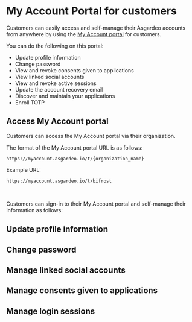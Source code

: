 # My Account Portal for customers

Customers can easily access and self-manage their Asgardeo accounts from anywhere by using the [My Account portal](https://myaccount.asgardeo.io) for customers.

You can do the following on this portal:
- Update profile information
- Change password
- View and revoke consents given to applications
- View linked social accounts
- View and revoke active sessions
- Update the account recovery email
- Discover and maintain your applications
- Enroll TOTP

## Access My Account portal

<a :href="$withBase('/guides/user-management/manage-users/user-accounts/customer/')">Customers</a> can access the My Account portal via their organization.

The format of the My Account portal URL is as follows:

```
https://myaccount.asgardeo.io/t/{organization_name}
```

Example URL:

```
https://myaccount.asgardeo.io/t/bifrost
```

<br>


Customers can sign-in to their My Account portal and self-manage their information as follows:

## Update profile information
<CommonGuide guide='guides/fragments/self-service/update-profile.md'/>

## Change password 
<CommonGuide guide='guides/fragments/self-service/change-password.md'/>

## Manage linked social accounts
<CommonGuide guide='guides/fragments/self-service/manage-linked-social-accounts.md'/>

## Manage consents given to applications
<CommonGuide guide='guides/fragments/self-service/manage-consents.md'/>

## Manage login sessions
<CommonGuide guide='guides/fragments/self-service/manage-login-sessions.md'/>
